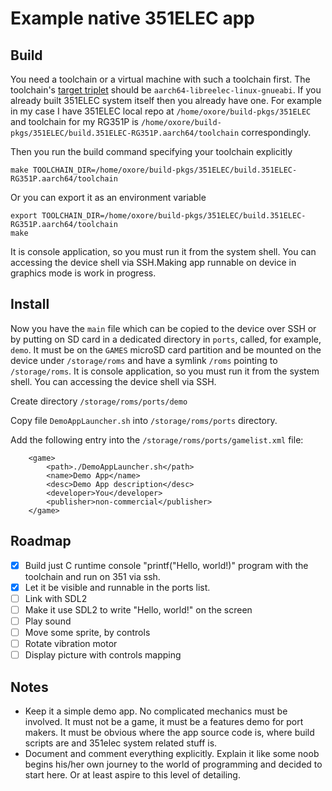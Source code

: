 # Example native 351ELEC app

## Build

You need a toolchain or a virtual machine with such a toolchain first. The toolchain's [target triplet](https://wiki.osdev.org/Target_Triplet) should be `aarch64-libreelec-linux-gnueabi`. If you already built 351ELEC system itself then you already have one. For example in my case I have 351ELEC local repo at `/home/oxore/build-pkgs/351ELEC` and toolchain for my RG351P is `/home/oxore/build-pkgs/351ELEC/build.351ELEC-RG351P.aarch64/toolchain` correspondingly.

Then you run the build command specifying your toolchain explicitly

```
make TOOLCHAIN_DIR=/home/oxore/build-pkgs/351ELEC/build.351ELEC-RG351P.aarch64/toolchain
```

Or you can export it as an environment variable

```
export TOOLCHAIN_DIR=/home/oxore/build-pkgs/351ELEC/build.351ELEC-RG351P.aarch64/toolchain
make
```

It is console application, so you must run it from the system shell. You can accessing the device shell via SSH.Making app runnable on device in graphics mode is work in progress.

## Install

Now you have the `main` file which can be copied to the device over SSH or by putting on SD card in a dedicated directory in `ports`, called, for example, `demo`. It must be on the `GAMES` microSD card partition and be mounted on the device under `/storage/roms` and have a symlink `/roms` pointing to `/storage/roms`. It is console application, so you must run it from the system shell. You can accessing the device shell via SSH.

Create directory `/storage/roms/ports/demo`

Copy file `DemoAppLauncher.sh` into `/storage/roms/ports` directory.

Add the following entry into the `/storage/roms/ports/gamelist.xml` file:

```
	<game>
		<path>./DemoAppLauncher.sh</path>
		<name>Demo App</name>
		<desc>Demo App description</desc>
		<developer>You</developer>
		<publisher>non-commercial</publisher>
	</game>

```

## Roadmap

- [X] Build just C runtime console "printf("Hello, world!)" program with the toolchain and run on 351 via ssh.
- [X] Let it be visible and runnable in the ports list.
- [ ] Link with SDL2
- [ ] Make it use SDL2 to write "Hello, world!" on the screen
- [ ] Play sound
- [ ] Move some sprite,  by controls
- [ ] Rotate vibration motor
- [ ] Display picture with controls mapping

## Notes
- Keep it a simple demo app. No complicated mechanics must be involved. It must not be a game, it must be a features demo for port makers. It must be obvious where the app source code is, where build scripts are and 351elec system related stuff is.
- Document and comment everything explicitly. Explain it like some noob begins his/her own journey to the world of programming and decided to start here. Or at least aspire to this level of detailing.
